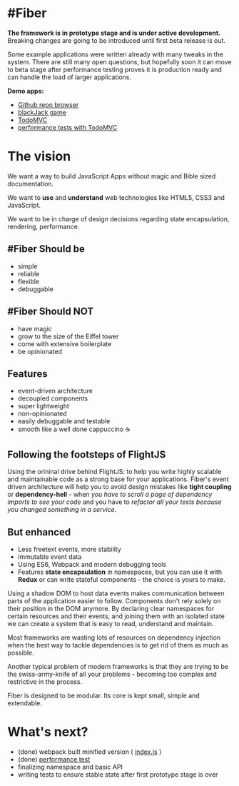 # #Fiber
**The framework is in prototype stage and is under active development.** Breaking changes are going to be introduced until first beta release is out.

Some example applications were written already with many tweaks in the system. There are still many open questions, but hopefully soon it can move to beta stage after performance testing proves it is production ready and can handle the load of larger applications.

**Demo apps:**
- [Github repo browser](https://github.com/FiberJS/github-repo-browser)
- [blackJack game](https://github.com/FiberJS/fiber-blackjack)
- [TodoMVC](https://github.com/FiberJS/todoMVC)
- [performance tests with TodoMVC](https://github.com/FiberJS/todoMVC-performance-test)

# The vision

We want a way to build JavaScript Apps without magic and Bible sized documentation.

We want to **use** and **understand** web technologies like HTML5, CSS3 and JavaScript.

We want to be in charge of design decisions regarding state encapsulation, rendering,
performance.

## #Fiber Should be
- simple
- reliable
- flexible
- debuggable

## #Fiber Should NOT  
- have magic
- grow to the size of the Eiffel tower
- come with extensive boilerplate
- be opinionated

## Features
- event-driven architecture
- decoupled components
- super lightweight
- non-opinionated
- easily debuggable and testable
- smooth like a well done cappuccino :coffee:

## Following the footsteps of FlightJS
Using the orininal drive behind FlightJS: to help you write highly scalable and maintainable code as a strong base for your applications. Fiber's event driven architecture will help you to avoid design mistakes like **tight coupling** or **dependency-hell** - when *you have to scroll a page of dependency imports to see your code* and you have to *refactor all your tests because you changed something in a service*.

## But enhanced
- Less freetext events, more stability
- immutable event data
- Using ES6, Webpack and modern debugging tools
- Features **state encapsulation** in namespaces, but you can use it with **Redux** or can write stateful components - the choice is yours to make.

Using a shadow DOM to host data events makes communication between parts of the application easier to follow. Components don't rely solely on their position in the DOM anymore. By declaring clear namespaces for certain resources and their events, and joining them with an isolated state we can create a system that is easy to read, understand and maintain.

Most frameworks are wasting lots of resources on dependency injection when the best way to tackle dependencies is to get rid of them as much as possible.

Another typical problem of modern frameworks is that they are trying to be the swiss-army-knife of all your problems - becoming too complex and restrictive in the process.

Fiber is designed to be modular. Its core is kept small, simple and extendable.

# What's next?

- (done) webpack built minified version ( [index.js](https://github.com/FiberJS/fiber-framework/blob/master/index.js) )
- (done) [performance test](https://fiberjs-performance-test.herokuapp.com/)
- finalizing namespace and basic API
- writing tests to ensure stable state after first prototype stage is over

